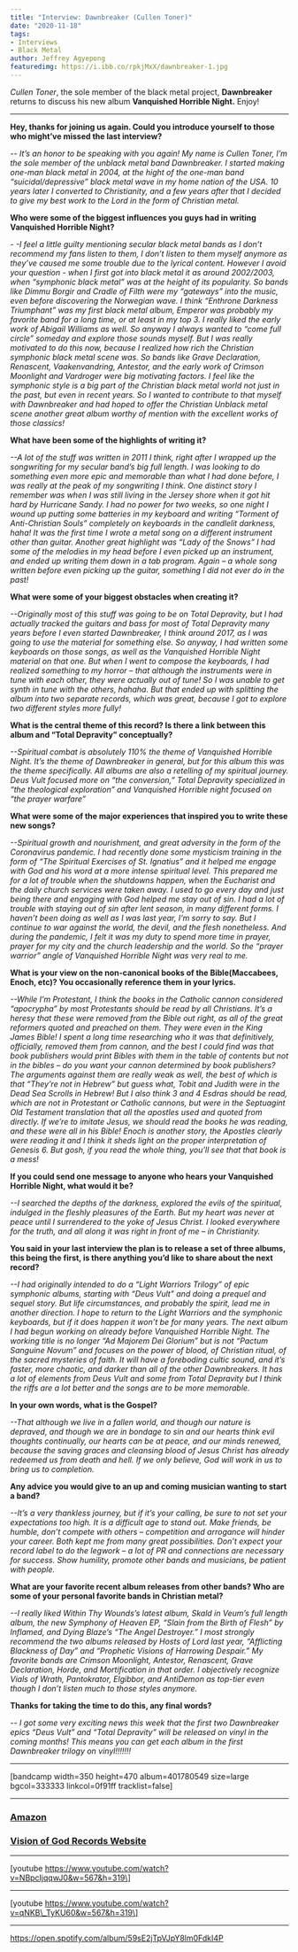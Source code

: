 ```yaml
---
title: "Interview: Dawnbreaker (Cullen Toner)"
date: "2020-11-18"
tags:
- Interviews
- Black Metal
author: Jeffrey Agyepong
featuredimg: https://i.ibb.co/rpkjMxX/dawnbreaker-1.jpg
---
```


_Cullen Toner_, the sole member of the black metal project, **Dawnbreaker** returns to discuss his new album **Vanquished Horrible Night.** Enjoy!

* * *

**Hey, thanks for joining us again. Could you introduce yourself to those who might’ve missed the last interview?**

_\-- It’s an honor to be speaking with you again! My name is Cullen Toner, I’m the sole member of the unblack metal band Dawnbreaker. I started making one-man black metal in 2004, at the hight of the one-man band “suicidal/depressive” black metal wave in my home nation of the USA. 10 years later I converted to Christianity, and a few years after that I decided to give my best work to the Lord in the form of Christian metal._

**Who were some of the biggest influences you guys had in writing Vanquished Horrible Night?**

_\- -I feel a little guilty mentioning secular black metal bands as I don’t recommend my fans listen to them, I don’t listen to them myself anymore as they’ve caused me some trouble due to the lyrical content. However I avoid your question - when I first got into black metal it as around 2002/2003, when “symphonic black metal” was at the height of its popularity. So bands like Dimmu Borgir and Cradle of Filth were my “gateways” into the music, even before discovering the Norwegian wave. I think “Enthrone Darkness Triumphant” was my first black metal album, Emperor was probably my favorite band for a long time, or at least in my top 3. I really liked the early work of Abigail Williams as well. So anyway I always wanted to “come full circle” someday and explore those sounds myself. But I was really motivated to do this now, because I realized how rich the Christian symphonic black metal scene was. So bands like Grave Declaration, Renascent, Vaakenvandring, Antestor, and the early work of Crimson Moonlight and Vardroger were big motivating factors. I feel like the symphonic style is a big part of the Christian black metal world not just in the past, but even in recent years. So I wanted to contribute to that myself with Dawnbreaker and had hoped to offer the Christian Unblack metal scene another great album worthy of mention with the excellent works of those classics!_

**What have been some of the highlights of writing it?**

_\--A lot of the stuff was written in 2011 I think, right after I wrapped up the songwriting for my secular band’s big full length. I was looking to do something even more epic and memorable than what I had done before, I was really at the peak of my songwriting I think. One distinct story I remember was when I was still living in the Jersey shore when it got hit hard by Hurricane Sandy. I had no power for two weeks, so one night I wound up putting some batteries in my keyboard and writing “Torment of Anti-Christian Souls” completely on keyboards in the candlelit darkness, haha! It was the first time I wrote a metal song on a different instrument other than guitar. Another great highlight was “Lady of the Snows” I had some of the melodies in my head before I even picked up an instrument, and ended up writing them down in a tab program. Again – a whole song written before even picking up the guitar, something I did not ever do in the past!_

**What were some of your biggest obstacles when creating it?**

_\--Originally most of this stuff was going to be on Total Depravity, but I had actually tracked the guitars and bass for most of Total Depravity many years before I even started Dawnbreaker, I think around 2017, as I was going to use the material for something else. So anyway, I had written some keyboards on those songs, as well as the Vanquished Horrible Night material on that one. But when I went to compose the keyboards, I had realized something to my horror – that although the instruments were in tune with each other, they were actually out of tune! So I was unable to get synth in tune with the others, hahaha. But that ended up with splitting the album into two separate records, which was great, because I got to explore two different styles more fully!_

**What is the central theme of this record? Is there a link between this album and “Total Depravity” conceptually?**

_\--Spiritual combat is absolutely 110% the theme of Vanquished Horrible Night. It’s the theme of Dawnbreaker in general, but for this album this was the theme specifically. All albums are also a retelling of my spiritual journey. Deus Vult focused more on “the conversion,” Total Depravity specialized in “the theological exploration” and Vanquished Horrible night focused on “the prayer warfare”_

**What were some of the major experiences that inspired you to write these new songs?**

_\--Spiritual growth and nourishment, and great adversity in the form of the Coronavirus pandemic. I had recently done some mysticism training in the form of “The Spiritual Exercises of St. Ignatius” and it helped me engage with God and his word at a more intense spiritual level. This prepared me for a lot of trouble when the shutdowns happen, when the Eucharist and the daily church services were taken away. I used to go every day and just being there and engaging with God helped me stay out of sin. I had a lot of trouble with staying out of sin after lent season, in many different forms. I haven’t been doing as well as I was last year, I’m sorry to say. But I continue to war against the world, the devil, and the flesh nonetheless. And during the pandemic, I felt it was my duty to spend more time in prayer, prayer for my city and the church leadership and the world. So the “prayer warrior” angle of Vanquished Horrible Night was very real to me._

**What is your view on the non-canonical books of the Bible(Maccabees, Enoch, etc)? You occasionally reference them in your lyrics.**

_\--While I’m Protestant, I think the books in the Catholic cannon considered “apocrypha” by most Protestants should be read by all Christians. It’s a heresy that these were removed from the Bible out right, as all of the great reformers quoted and preached on them. They were even in the King James Bible! I spent a long time researching who it was that definitively, officially, removed them from cannon, and the best I could find was that book publishers would print Bibles with them in the table of contents but not in the bibles – do you want your cannon determined by book publishers? The arguments against them are really weak as well, the best of which is that “They’re not in Hebrew” but guess what, Tobit and Judith were in the Dead Sea Scrolls in Hebrew! But I also think 3 and 4 Esdras should be read, which are not in Protestant or Catholic cannons, but were in the Septuagint Old Testament translation that all the apostles used and quoted from directly. If we’re to imitate Jesus, we should read the books he was reading, and these were all in his Bible! Enoch is another story, the Apostles clearly were reading it and I think it sheds light on the proper interpretation of Genesis 6. But gosh, if you read the whole thing, you’ll see that that book is a mess!_

**If you could send one message to anyone who hears your Vanquished Horrible Night, what would it be?**

_\--I searched the depths of the darkness, explored the evils of the spiritual, indulged in the fleshly pleasures of the Earth. But my heart was never at peace until I surrendered to the yoke of Jesus Christ. I looked everywhere for the truth, and all along it was right in front of me – in Christianity._

**You said in your last interview the plan is to release a set of three albums, this being the first, is there anything you’d like to share about the next record?**

_\--I had originally intended to do a “Light Warriors Trilogy” of epic symphonic albums, starting with “Deus Vult” and doing a prequel and sequel story. But life circumstances, and probably the spirit, lead me in another direction. I hope to return to the Light Warriors and the symphonic keyboards, but if it does happen it won’t be for many years. The next album I had begun working on already before Vanquished Horrible Night. The working title is no longer “Ad Majorem Dei Glorium” but is not “Pactum Sanguine Novum” and focuses on the power of blood, of Christian ritual, of the sacred mysteries of faith. It will have a foreboding cultic sound, and it’s faster, more chaotic, and darker than all of the other Dawnbreakers. It has a lot of elements from Deus Vult and some from Total Depravity but I think the riffs are a lot better and the songs are to be more memorable._

**In your own words, what is the Gospel?**

_\--That although we live in a fallen world, and though our nature is depraved, and though we are in bondage to sin and our hearts think evil thoughts continually, our hearts can be at peace, and our minds renewed, because the saving graces and cleansing blood of Jesus Christ has already redeemed us from death and hell. If we only believe, God will work in us to bring us to completion._

**Any advice you would give to an up and coming musician wanting to start a band?**

_\--It’s a very thankless journey, but if it’s your calling, be sure to not set your expectations too high. It is a difficult age to stand out. Make friends, be humble, don’t compete with others – competition and arrogance will hinder your career. Both kept me from many great possibilities. Don’t expect your record label to do the legwork – a lot of PR and connections are necessary for success. Show humility, promote other bands and musicians, be patient with people._

**What are your favorite recent album releases from other bands? Who are some of your personal favorite bands in Christian metal?**

_\--I really liked Within Thy Wounds’s latest album, Skald in Veum’s full length album, the new Symphony of Heaven EP, “Slain from the Birth of Flesh” by Inflamed, and Dying Blaze’s “The Angel Destroyer.” I most strongly recommend the two albums released by Hosts of Lord last year, “Afflicting Blackness of Day” and “Prophetic Visions of Harrowing Despair.” My favorite bands are Crimson Moonlight, Antestor, Renascent, Grave Declaration, Horde, and Mortification in that order. I objectively recognize Vials of Wrath, Pantokrator, Elgibbor, and AntiDemon as top-tier even though I don’t listen much to those styles anymore._

**Thanks for taking the time to do this, any final words?**

\-- _I got some very exciting news this week that the first two Dawnbreaker epics “Deus Vult” and “Total Depravity” will be released on vinyl in the coming months! This means you can get each album in the first Dawnbreaker trilogy on vinyl!!!!!!!_

* * *

\[bandcamp width=350 height=470 album=401780549 size=large bgcol=333333 linkcol=0f91ff tracklist=false\]

* * *

### [Amazon](https://www.amazon.com/Vanquished-Horrible-Night-Dawnbreaker/dp/B08HZJDWXB/ref=sr_1_9?dchild=1&keywords=Dawnbreaker&qid=1604538714&s=dmusic&search-type=ss&sr=1-9)

### [Vision of God Records Website](https://visionofgodrecords.com/product/dawnbreaker-vanquished-horrible-night-cd/)

* * *

\[youtube https://www.youtube.com/watch?v=NBpcIjqqwJ0&w=567&h=319\]

* * *

\[youtube https://www.youtube.com/watch?v=qNKB\_TyKU60&w=567&h=319\]

* * *

https://open.spotify.com/album/59sE2jTpVJpY8lm0FdkI4P
